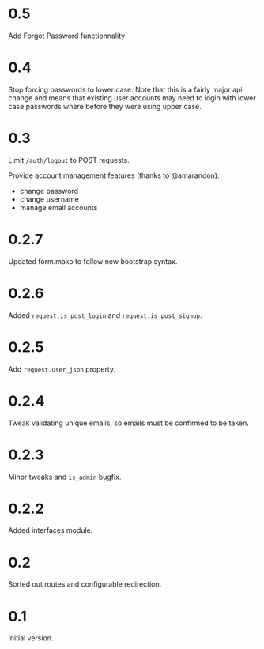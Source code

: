 # 0.5

Add Forgot Password functionnality

# 0.4

Stop forcing passwords to lower case.  Note that this is a fairly major
api change and means that existing user accounts may need to login with
lower case passwords where before they were using upper case.

# 0.3

Limit `/auth/logout` to POST requests.

Provide account management features (thanks to @amarandon):

* change password
* change username
* manage email accounts

# 0.2.7

Updated form.mako to follow new bootstrap syntax.

# 0.2.6

Added `request.is_post_login` and `request.is_post_signup`.

# 0.2.5

Add `request.user_json` property.

# 0.2.4

Tweak validating unique emails, so emails must be confirmed to be taken.

# 0.2.3

Minor tweaks and `is_admin` bugfix.

# 0.2.2

Added interfaces module.

# 0.2

Sorted out routes and configurable redirection.

# 0.1

Initial version.
